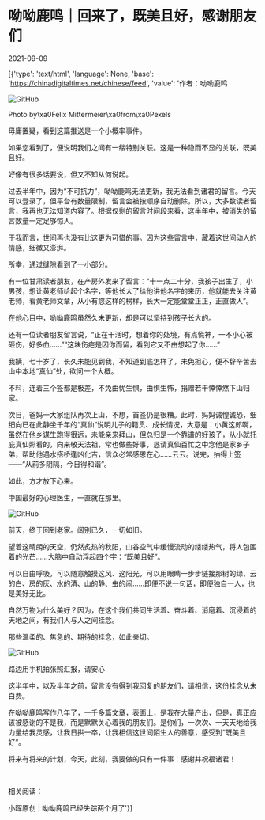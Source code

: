 # 呦呦鹿鸣｜回来了，既美且好，感谢朋友们

2021-09-09

[{'type': 'text/html', 'language': None, 'base': 'https://chinadigitaltimes.net/chinese/feed', 'value': '作者：呦呦鹿鸣

![GitHub](https://chinadigitaltimes.net/chinese/files/2021/09/post-670606-613952cc04020.)

Photo by\xa0Felix Mittermeier\xa0from\xa0Pexels

毋庸置疑，看到这篇推送是一个小概率事件。

如果您看到了，便说明我们之间有一缕特别关联。这是一种隐而不显的关联，既美且好。

好像有很多话要说，但又不知从何说起。

过去半年中，因为“不可抗力”，呦呦鹿鸣无法更新，我无法看到诸君的留言。今天可以登录了，但平台有数量限制，留言会被按顺序自动删除，所以，大多数读者留言，我再也无法知道内容了。根据仅剩的留言时间段来看，这半年中，被消失的留言数量一定足够惊人。

于我而言，世间再也没有比这更为可惜的事。因为这些留言中，藏着这世间动人的情感，细微又澎湃。

所幸，通过缝隙看到了一小部分。

有一位甘肃读者朋友，在产房外发来了留言：“十一点二十分，我孩子出生了，小男孩，想让黄老师给起个名字，等他长大了给他讲他名字的来历，他就能去关注黄老师，看黄老师文章，从小有您这样的榜样，长大一定能堂堂正正，正直做人”。

在他心目中，呦呦鹿鸣虽然久未更新，却是可以坚持到孩子长大的。

还有一位读者朋友留言说，“正在干活时，想着你的处境，有点慌神，一不小心被砸伤，好多血……”“这块伤疤是因你而留，看到它又不由想起了你……”

我姨，七十岁了，长久未能见到我，不知道到底怎样了，未免担心，便不辞辛苦去山中本地“真仙”处，欲问一个大概。

不料，连着三个签都是极差，不免由忧生惧，由惧生怖，捐赠若干悻悻然下山归家。

次日，爸妈一大家组队再次上山，不想，首签仍是很糟。此时，妈妈诚惶诚恐，细细向已在此静坐千年的“真仙”说明儿子的籍贯、成长情况，大意是：小黄这郎啊，虽然在他乡谋生跑得很远，未能亲来拜山，但总归是一个靠谱的好孩子，从小就托庇真仙照看的，向来敬天法祖，常也做些好事，恳请真仙百忙之中念他是家乡子弟，帮助他遇水搭桥逢凶化吉，信众必常感恩在心……云云。说完，抽得上签——“从前多阴隔，今日得和谐”。

如此，方才放下心来。

中国最好的心理医生，一直就在那里。

![GitHub](https://chinadigitaltimes.net/chinese/files/2021/09/post-670606-613952cc30ea6.)

前天，终于回到老家。阔别已久，一切如旧。

望着这晴朗的天空，仍然炙热的秋阳，山谷空气中缓慢流动的缕缕热气，将人包围着的光芒……大脑中自动浮起四个字：“既美且好”。

可以自由呼吸，可以随意触摸这风、这阳光，可以用眼睛一步步链接那树的绿、云的白、房的灰、水的清、山的静、虫的闹……即便不说一句话，即便独自一人，也是美好无比。

自然万物为什么美好？因为，在这个我们共同生活着、奋斗着、消磨着、沉浸着的天地之间，有我们人与人之间挂念。

那些温柔的、焦急的、期待的挂念，如此亲切。

![GitHub](https://chinadigitaltimes.net/chinese/files/2021/09/post-670606-613952cc64cc6.)

路边用手机拍张照汇报，请安心

这半年中，以及半年之前，留言没有得到我回复的朋友们，请相信，这份挂念从未白费。

在呦呦鹿鸣写作八年了，一千多篇文章，表面上，是我在大量产出，但是，真正应该被感谢的不是我，而是默默关心着我的朋友们。是你们，一次次、一天天地给我力量给我灵感，让我日拱一卒，让我相信这世间陌生人的善意，感受到“既美且好”。

将来有将来的计划，今天，此刻，我要做的只有一件事：感谢并祝福诸君！

&emsp;

相关阅读：

小晖原创 | 呦呦鹿鸣已经失踪两个月了'}]